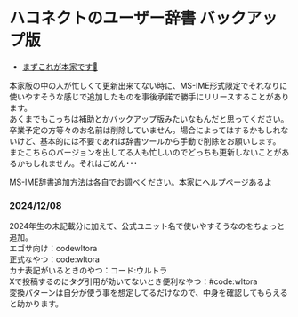 # ハコネクトのユーザー辞書 バックアップ版
- [まずこれが本家です🔗](https://github.com/minerjirou/Haconect_Streamer_UserDic)

本家版の中の人が忙しくて更新出来てない時に、MS-IME形式限定でそれなりに使いやすそうな感じで追加したものを事後承諾で勝手にリリースすることがあります。<br>
あくまでもこっちは補助とかバックアップ版みたいなもんだと思ってください。<br>
卒業予定の方等々のお名前は削除していません。場合によってはするかもしれないけど、基本的には不要であれば辞書ツールから手動で削除をお願いします。<br>
またこちらのバージョンを出してる人も忙しいのでどっちも更新しないことがあるかもしれません。それはごめん･･･

MS-IME辞書追加方法は各自でお調べください。本家にヘルプページあるよ

### 2024/12/08<br>
2024年生の未記載分に加えて、公式ユニット名で使いやすそうなのをちょっと追加。<br>
エゴサ向け：codewltora<br>
正式なやつ：code:wltora<br>
カナ表記がいるときのやつ：コード:ウルトラ<br>
Xで投稿するのにタグ引用が効いてないとき便利なやつ：#code:wltora<br>
変換パターンは自分が使う事を想定してるだけなので、中身を確認してもらえると助かります。
